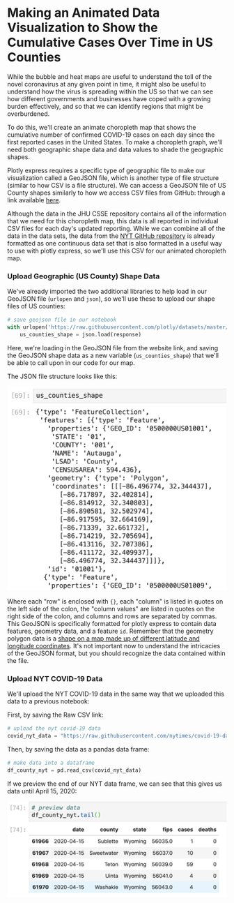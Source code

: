 # Making an Animated Data Visualization to Show the Cumulative Cases Over Time in US Counties

While the bubble and heat maps are useful to understand the toll of the novel coronavirus at any given point in time, it might also be useful to understand how the virus is spreading within the US so that we can see how different governments and businesses have coped with  a growing burden effectively, and so that we can identify regions that might be overburdened. 

To do this, we'll create an animate choropleth map that shows the cumulative number of confirmed COVID-19 cases on each day since the first reported cases in the United States. To make a choropleth graph, we'll need both geographic shape data and data values to shade the geographic shapes.

Plotly express requires a specific type of geographic file to make our visualization called a GeoJSON file, which is another type of file structure \(similar to how CSV is a file structure\). We can access a GeoJSON file of US County shapes similarly to how we access CSV files from GitHub: through a link available [here](https://raw.githubusercontent.com/plotly/datasets/master/geojson-counties-fips.json). 

Although the data in the JHU CSSE repository contains all of the information that we need for this choropleth map, this data is all reported in individual CSV files for each day's updated reporting. While we can combine all of the data in the data sets, the data from the [NYT GitHub repository](https://github.com/nytimes/covid-19-data) is already formatted as one continuous data set that is also formatted in a useful way to use with plotly express, so we'll use this CSV for our animated choropleth map.

### Upload Geographic \(US County\) Shape Data

We've already imported the two additional libraries to help load in our GeoJSON file \(`urlopen` and `json`\), so we'll use these to upload our shape files of US counties: 

```python
# save geojson file in our notebook
with urlopen('https://raw.githubusercontent.com/plotly/datasets/master/geojson-counties-fips.json') as response:
    us_counties_shape = json.load(response)
```

Here, we're loading in the GeoJSON file from the website link, and saving the GeoJSON shape data as a new variable \(`us_counties_shape`\) that we'll be able to call upon in our code for our map.

The JSON file structure looks like this: 

![](../.gitbook/assets/geojson-counties.png)

Where each "row" is enclosed with `{}`, each "column" is listed in quotes on the left side of the colon, the "column values" are listed in quotes on the right side of the colon, and columns and rows are separated by commas. This GeoJSON is specifically formatted for plotly express to contain data features, geometry data, and a feature `id`. Remember that the geometry polygon data is a [shape on a map made up of different latitude and longitude coordinates](https://docs.google.com/presentation/d/1LP01PkbredAjIF4jMt7VZHnrizymJpPhaXoI5r81TkE/edit?usp=sharing). It's not important now to understand the intricacies of the GeoJSON format, but you should recognize the data contained within the file. 

### Upload NYT COVID-19 Data

We'll upload the NYT COVID-19 data in the same way that we uploaded this data to a previous notebook: 

First, by saving the Raw CSV link: 

```python
# upload the nyt covid-19 data
covid_nyt_data = "https://raw.githubusercontent.com/nytimes/covid-19-data/master/us-counties.csv"
```

Then, by saving the data as a pandas data frame: 

```python
# make data into a dataframe
df_county_nyt = pd.read_csv(covid_nyt_data)
```

If we preview the end of our NYT data frame, we can see that this gives us data until April 15, 2020:

![](../.gitbook/assets/nyt-covid-tail.png)




